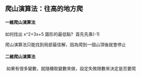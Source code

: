 ## 爬山演算法：往高的地方爬
#### 一維爬山演算法
如何找出 x^2+3x+5 圖形的最低點?
<img src=''>
首先先乘(-1)
<img src=''>

爬山演算法只能找到局部最佳解，因為爬到一個山頂後就會停止

#### 二維爬山演算法
<img src=''>
如果有很多變數，就隨機取變數來做，設定失敗限數來決定是否要爬

